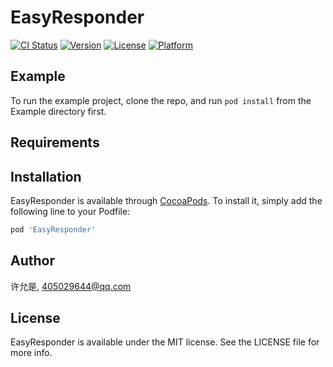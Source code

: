# EasyResponder

[![CI Status](https://img.shields.io/travis/许允是/EasyResponder.svg?style=flat)](https://travis-ci.org/许允是/EasyResponder)
[![Version](https://img.shields.io/cocoapods/v/EasyResponder.svg?style=flat)](https://cocoapods.org/pods/EasyResponder)
[![License](https://img.shields.io/cocoapods/l/EasyResponder.svg?style=flat)](https://cocoapods.org/pods/EasyResponder)
[![Platform](https://img.shields.io/cocoapods/p/EasyResponder.svg?style=flat)](https://cocoapods.org/pods/EasyResponder)

## Example

To run the example project, clone the repo, and run `pod install` from the Example directory first.

## Requirements

## Installation

EasyResponder is available through [CocoaPods](https://cocoapods.org). To install
it, simply add the following line to your Podfile:

```ruby
pod 'EasyResponder'
```

## Author

许允是, 405029644@qq.com

## License

EasyResponder is available under the MIT license. See the LICENSE file for more info.
